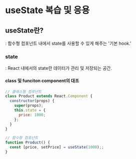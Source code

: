 # useState 복습 및 응용

## useState란?

: 함수형 컴포넌트 내에서 state를 사용할 수 있게 해주는 '기본 hook.'

### state

: React 내에서의 state란 데이터가 관리 및 저장되는 공간.

#### class 및 funciton component의 대조

```jsx
// 클래스형 컴포넌트
class Product extends React.Component {
  constructor(props) {
    super(props);
    this.state = {
      price: 1000;
    };
  }
}

// 함수형 컴포넌트
function Product() {
  const [price, setPrice] = useState(1000);;
}
```